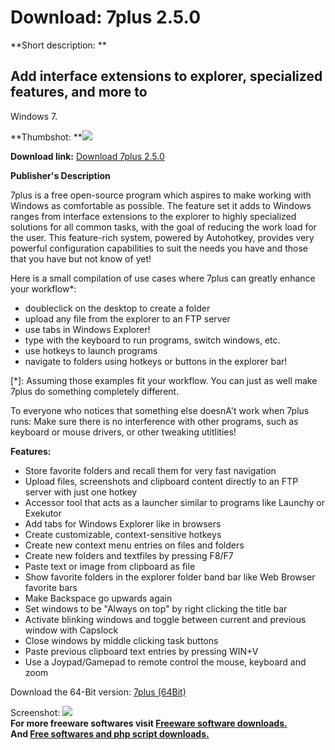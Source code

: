 # Download: 7plus 2.5.0

**Short description: **

## Add interface extensions to explorer, specialized features, and more to
Windows 7.

  
**Thumbshot: **![](http://www.freewarefiles.com/screenshot/7plus_md.jpg)   
  
**Download link:** [Download 7plus 2.5.0](http://freesoftwares.boysofts.com/7plus_program_74944.html)  
  

**Publisher's Description**  
  

7plus is a free open-source program which aspires to make working with Windows
as comfortable as possible. The feature set it adds to Windows ranges from
interface extensions to the explorer to highly specialized solutions for all
common tasks, with the goal of reducing the work load for the user. This
feature-rich system, powered by Autohotkey, provides very powerful
configuration capabilities to suit the needs you have and those that you have
but not know of yet!

Here is a small compilation of use cases where 7plus can greatly enhance your
workflow*:

  * doubleclick on the desktop to create a folder 
  * upload any file from the explorer to an FTP server 
  * use tabs in Windows Explorer! 
  * type with the keyboard to run programs, switch windows, etc. 
  * use hotkeys to launch programs 
  * navigate to folders using hotkeys or buttons in the explorer bar! 

[*]: Assuming those examples fit your workflow. You can just as well make
7plus do something completely different.

To everyone who notices that something else doesnA't work when 7plus runs:
Make sure there is no interference with other programs, such as keyboard or
mouse drivers, or other tweaking utitlities!

**Features:**

  * Store favorite folders and recall them for very fast navigation 
  * Upload files, screenshots and clipboard content directly to an FTP server with just one hotkey 
  * Accessor tool that acts as a launcher similar to programs like Launchy or Exekutor 
  * Add tabs for Windows Explorer like in browsers 
  * Create customizable, context-sensitive hotkeys 
  * Create new context menu entries on files and folders 
  * Create new folders and textfiles by pressing F8/F7 
  * Paste text or image from clipboard as file 
  * Show favorite folders in the explorer folder band bar like Web Browser favorite bars 
  * Make Backspace go upwards again 
  * Set windows to be "Always on top" by right clicking the title bar 
  * Activate blinking windows and toggle between current and previous window with Capslock 
  * Close windows by middle clicking task buttons 
  * Paste previous clipboard text entries by pressing WIN+V 
  * Use a Joypad/Gamepad to remote control the mouse, keyboard and zoom 

Download the 64-Bit version: [7plus
(64Bit)](http://7plus.googlecode.com/files/7plus%20V.2.5.0%20X64%20Binary.zip)

  
  
Screenshot: ![](http://www.freewarefiles.com/screenshot/7plus.jpg)  
**For more freeware softwares visit [Freeware software downloads.](http://freesoftwares.boysofts.com/)**   
**And [Free softwares and php script downloads.](http://www.boysofts.com/)**

